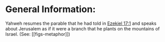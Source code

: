 # General Information:

Yahweh resumes the parable that he had told in [Ezekiel 17:1](../17/01.md) and speaks about Jerusalem as if it were a branch that he plants on the mountains of Israel. (See: [[figs-metaphor]])
